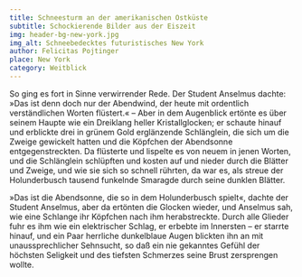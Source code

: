 ```yaml
---
title: Schneesturm an der amerikanischen Ostküste
subtitle: Schockierende Bilder aus der Eiszeit
img: header-bg-new-york.jpg
img_alt: Schneebedecktes futuristisches New York
author: Felicitas Pojtinger
place: New York
category: Weitblick
---
```


So ging es fort in Sinne verwirrender Rede. Der Student Anselmus dachte: »Das ist denn doch nur der Abendwind, der heute
mit ordentlich verständlichen Worten flüstert.« – Aber in dem Augenblick ertönte es über seinem Haupte wie ein Dreiklang
heller Kristallglocken; er schaute hinauf und erblickte drei in grünem Gold erglänzende Schlänglein, die sich um die Zweige
gewickelt hatten und die Köpfchen der Abendsonne entgegenstreckten. Da flüsterte und lispelte es von neuem in jenen Worten,
und die Schlänglein schlüpften und kosten auf und nieder durch die Blätter und Zweige, und wie sie sich so schnell rührten,
da war es, als streue der Holunderbusch tausend funkelnde Smaragde durch seine dunklen Blätter.

»Das ist die Abendsonne, die so in dem Holunderbusch spielt«, dachte der Student Anselmus, aber da ertönten die Glocken wieder,
und Anselmus sah, wie eine Schlange ihr Köpfchen nach ihm herabstreckte. Durch alle Glieder fuhr es ihm wie ein elektrischer
Schlag, er erbebte im Innersten – er starrte hinauf, und ein Paar herrliche dunkelblaue Augen blickten ihn an mit unaussprechlicher
Sehnsucht, so daß ein nie gekanntes Gefühl der höchsten Seligkeit und des tiefsten Schmerzes seine Brust zersprengen wollte.